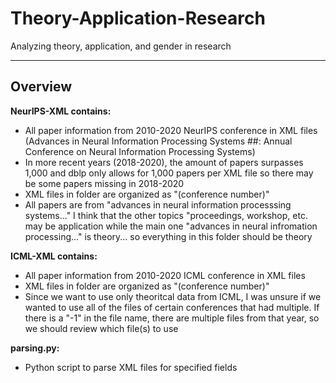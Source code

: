 # Theory-Application-Research

Analyzing theory, application, and gender in research
________________________________________

## Overview

**NeurIPS-XML contains:**

- All paper information from 2010-2020 NeurIPS conference in XML files (Advances in Neural Information Processing Systems ##: Annual Conference on Neural Information Processing Systems)
- In more recent years (2018-2020), the amount of papers surpasses 1,000 and dblp only allows for 1,000 papers per XML file so there may be some papers missing in 2018-2020
- XML files in folder are organized as "(conference number)"
- All papers are from "advances in neural information processsing systems..." I think that the other topics "proceedings, workshop, etc. may be application while the main one "advances in neural infromation processing..." is theory... so everything in this folder should be theory


**ICML-XML contains:**
- All paper information from 2010-2020 ICML conference in XML files 
- XML files in folder are organized as "(conference number)"
- Since we want to use only theoritcal data from ICML, I was unsure if we wanted to use all of the files of certain conferences that had multiple. If there is a "-1" in the file name, there are multiple files from that year, so we should review which file(s) to use

**parsing.py:**
- Python script to parse XML files for specified fields
